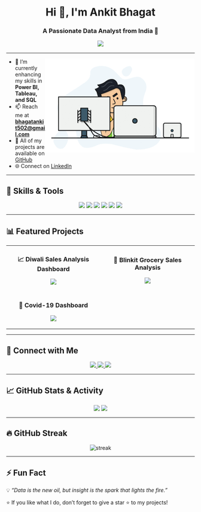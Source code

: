 <h1 align="center">Hi 👋, I'm Ankit Bhagat</h1>
<h3 align="center">A Passionate Data Analyst from India 🚀</h3>

<!-- Typing SVG -->
<p align="center">
  <a href="https://git.io/typing-svg">
    <img src="https://readme-typing-svg.herokuapp.com?font=Fira+Code&size=24&pause=1000&color=36BCF7&center=true&vCenter=true&width=600&lines=Data+Analyst+%7C+Python+%7C+SQL+%7C+Power+BI;Transforming+Data+into+Actionable+Insights;Always+Learning+%26+Building+📊">
  </a>
</p>

---

<img align="right" alt="coding" width="400" src="https://raw.githubusercontent.com/rajpratyush/rajpratyush/master/me_1.gif" />

- 🌱 I’m currently enhancing my skills in **Power BI, Tableau, and SQL**  
- 📫 Reach me at **bhagatankit502@gmail.com**  
- 💼 All of my projects are available on [GitHub](https://github.com/AnkitBhagat17)  
- 🌐 Connect on [LinkedIn](https://linkedin.com/in/ankitsbhagat)  

---

## 🧠 Skills & Tools  

<p align="center">
  <img src="https://img.shields.io/badge/Python-3776AB?style=for-the-badge&logo=python&logoColor=white"/>
  <img src="https://img.shields.io/badge/MySQL-005C84?style=for-the-badge&logo=mysql&logoColor=white"/>
  <img src="https://img.shields.io/badge/Tableau-E97627?style=for-the-badge&logo=tableau&logoColor=white"/>
  <img src="https://img.shields.io/badge/PowerBI-F2C811?style=for-the-badge&logo=powerbi&logoColor=black"/>
  <img src="https://img.shields.io/badge/Streamlit-FF4B4B?style=for-the-badge&logo=streamlit&logoColor=white"/>
  <img src="https://img.shields.io/badge/Excel-217346?style=for-the-badge&logo=microsoft-excel&logoColor=white"/>
</p>

---

## 📊 Featured Projects  

<table>
<tr>
<td width="50%">
<h3 align="center">📈 Diwali Sales Analysis Dashboard</h3>
<p align="center">
<a href="https://github.com/ankit-bhagat17/Diwali-Sales-Analysis">
<img src="https://github-readme-stats.vercel.app/api/pin/?username=ankitbhagat17&repo=Diwali-Sales-Analysis&theme=radical" />
</a>
</p>
</td>
<td width="50%">
<h3 align="center">🛒 Blinkit Grocery Sales Analysis</h3>
<p align="center">
<a href="https://github.com/ankit-bhagat17/Blinkit-Grocery-Sales-Analysisi">
<img src="https://github-readme-stats.vercel.app/api/pin/?username=ankitbhagat17&repo=Blinkit-Grocery-Sales-Analysisi&theme=radical" />
</a>
</p>
</td>
</tr>

<tr>
<td width="50%">
<h3 align="center">🦠 Covid-19 Dashboard</h3>
<p align="center">
<a href="https://covid-19-analysis-dashboard.streamlit.app">
<img src="https://github-readme-stats.vercel.app/api/pin/?username=ankitbhagat17&repo=Covid19-Analysis&theme=radical" />
</a>
</p>
</td>
</tr>
</table>

---

## 🔗 Connect with Me  

<p align="center">
  <a href="https://linkedin.com/in/ankitsbhagat">
    <img src="https://img.shields.io/badge/-LinkedIn-0A66C2?style=for-the-badge&logo=linkedin&logoColor=white"/>
  </a>
  <a href="https://www.kaggle.com/ankitshridharbhagat">
    <img src="https://img.shields.io/badge/-Kaggle-20BEFF?style=for-the-badge&logo=kaggle&logoColor=white"/>
  </a>
  <a href="https://www.codechef.com/users/ankit_170504">
    <img src="https://img.shields.io/badge/-CodeChef-5B4638?style=for-the-badge&logo=codechef&logoColor=white"/>
  </a>
</p>

---

## 📈 GitHub Stats & Activity  

<p align="center">
  <img src="https://github-readme-stats.vercel.app/api?username=AnkitBhagat17&show_icons=true&theme=tokyonight" height="180"/>
  <img src="https://github-readme-stats.vercel.app/api/top-langs/?username=AnkitBhagat17&layout=compact&theme=tokyonight" height="180"/>
</p>

---

## 🔥 GitHub Streak  

<p align="center">
  <img src="https://github-readme-streak-stats.herokuapp.com/?user=AnkitBhagat17&theme=tokyonight" alt="streak"/>
</p>

---

## ⚡ Fun Fact  

💡 *“Data is the new oil, but insight is the spark that lights the fire.”*  

⭐️ If you like what I do, don’t forget to give a star ⭐️ to my projects!  
